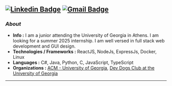 [![Linkedin Badge](https://img.shields.io/badge/-Casey_Lee-blue?style=flat-square&logo=Linkedin&logoColor=white&link=https://www.linkedin.com/in/casey-lee0624/)](https://www.linkedin.com/in/casey-lee0624/)  [![Gmail Badge](https://img.shields.io/badge/-sakuratreehappy@gmail.com-c14438?style=flat-square&logo=Gmail&logoColor=white&link=mailto:sakuratreehappy@gmail.com)](mailto:sakuratreehappy@gmail.com) 
---------------------------------------------------------------------------------------------------------------------------------------------------------------------------------
### <i>About</i>
-  **Info :** I am a junior attending the University of Georgia in Athens. I am looking for a summer 2025 internship. I am well versed in full stack web development and GUI design.
-  **Technologies / Frameworks :** ReactJS, NodeJs, ExpressJs, Docker, Linux
-  **Languages :** C#, Java, Python, C, JavaScript, TypeScript
-  **Organizations :** [ACM - University of Georgia](https://acm-uga.github.io/), [Dev Dogs Club at the University of Georgia](https://github.com/DevDogs-UGA)

-----
